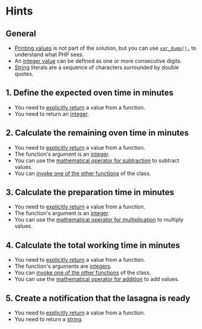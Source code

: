 # Hints

## General

- [Printing values][exercism-debugging] is not part of the solution, but you can use [`var_dump();`][php-vardump] to understand what PHP sees.
- An [integer value][php-integers] can be defined as one or more consecutive digits.
- [String][php-string] literals are a sequence of characters surrounded by double quotes.

## 1. Define the expected oven time in minutes

- You need to [explicitly return][php-return] a value from a function.
- You need to return an [integer][php-integers].

## 2. Calculate the remaining oven time in minutes

- You need to [explicitly return][php-return] a value from a function.
- The function's argument is an [integer][php-integers].
- You can use the [mathematical operator for subtraction][php-operators] to subtract values.
- You can [invoke one of the other functions][exercism-methods] of the class.

## 3. Calculate the preparation time in minutes

- You need to [explicitly return][php-return] a value from a function.
- The function's argument is an [integer][php-integers].
- You can use the [mathematical operator for multiplication][php-operators] to multiply values.

## 4. Calculate the total working time in minutes

- You need to [explicitly return][php-return] a value from a function.
- The function's arguments are [integers][php-integers].
- You can [invoke one of the other functions][exercism-methods] of the class.
- You can use the [mathematical operator for addition][php-operators] to add values.

## 5. Create a notification that the lasagna is ready

- You need to [explicitly return][php-return] a value from a function.
- You need to return a [string][php-string].

[exercism-debugging]: /tracks/php/concepts/basic-syntax#h-simple-debugging
[exercism-methods]: /tracks/php/concepts/basic-syntax#h-functions-and-methods
[php-integers]: https://www.php.net/manual/en/language.types.integer.php
[php-operators]: https://www.php.net/manual/en/language.operators.arithmetic.php
[php-return]: https://www.php.net/manual/en/functions.returning-values.php
[php-string]: https://www.php.net/language.types.string
[php-vardump]: https://www.php.net/manual/en/function.var-dump

